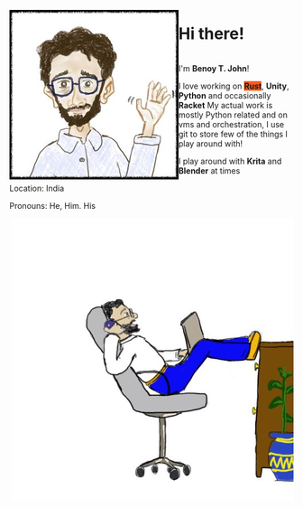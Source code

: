 <img src="higuy.jpg" align="left"> </img><h1>Hi there!</h1>
<br>I'm <b>Benoy T. John</b>!<br>

I love working on <span title="Seriously Rust is awesome!!" style="background-color: #FE5A1D"><b>Rust</b></span>, <span title="Learning + Playing" ><b>Unity</b>, <b>Python</b> and occasionally <b>Racket</b> 
My actual work is mostly Python related and on vms and orchestration, I use git to store few of the things I play around with!

I play around with <b>Krita</b> and <b>Blender</b> at times

Location: India

Pronouns: He, Him. His <br>
 
<img src="inofffice.jpg" align="right"> </img>




